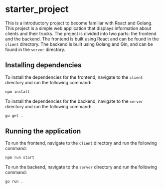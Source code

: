 # starter_project

This is a introductory project to become familiar with React and Golang. This project is a simple web application that displays information about clients and their trucks. The preject is divided into two parts: the frontend and the backend. The frontend is built using React and can be found in the `client` directory. The backend is built using Golang and Gin, and can be found in the `server` directory.

## Installing dependencies

To install the dependencies for the frontend, navigate to the `client` directory and run the following command:

```bash
npm install
```

To install the dependencies for the backend, navigate to the `server` directory and run the following command:

```bash
go get .
```

## Running the application

To run the frontend, navigate to the `client` directory and run the following command:

```bash
npm run start
```

To run the backend, navigate to the `server` directory and run the following command:

```bash
go run .
```
